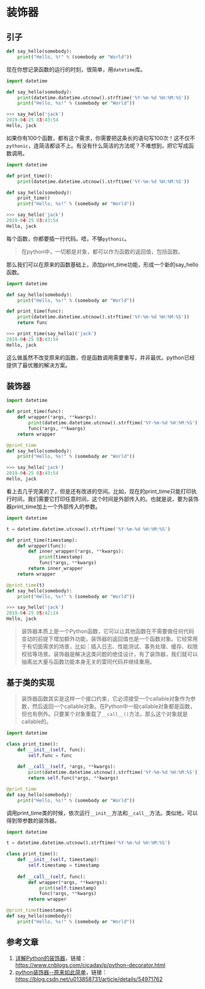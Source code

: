 # 装饰器

## 引子

```python
def say_hello(somebody):
    print("Hello, %!" % (somebody or "World"))
```

现在你想记录函数的运行的时刻，很简单，用`datetime`库。

```python
import datetime

def say_hello(somebody):
    print(datetime.datetime.utcnow().strftime('%Y-%m-%d %H:%M:%S'))
    print("Hello, %s!" % (somebody or "World"))

>>> say_hello('jack')
2019-04-25 03:43:54
Hello, jack
```

如果你有100个函数，都有这个需求，你需要把这条长的语句写100次！这不仅不`pythonic`，连简洁都谈不上。有没有什么简洁的方法呢？不难想到，把它写成函数调用。

```python
import datetime

def print_time():
    print(datetime.datetime.utcnow().strftime('%Y-%m-%d %H:%M:%S'))

def say_hello(somebody):
    print_time()
    print("Hello, %s!" % (somebody or "World"))

>>> say_hello('jack')
2019-04-25 03:43:54
Hello, jack
```

每个函数，你都要插一行代码。唔，不够`pythonic`。

> 在python中，一切都是对象，都可以作为函数的返回值，包括函数。

那么我们可以在原来的函数基础上，添加print_time功能，形成一个新的say_hello函数。


```python
import datetime

def say_hello(somebody):
    print("Hello, %s!" % (somebody or "World"))

def print_time(func):
    print(datetime.datetime.utcnow().strftime('%Y-%m-%d %H:%M:%S'))
    return func

>>> print_time(say_hello)('jack')
2019-04-25 03:43:54
Hello, jack
```

这么做虽然不改变原来的函数，但是函数调用需要重写，并非最优。python已经提供了最优雅的解决方案。

## 装饰器

```python
import datetime

def print_time(func):
    def wrapper(*args, **kwargs):
        print(datetime.datetime.utcnow().strftime('%Y-%m-%d %H:%M:%S'))
        func(*args, **kwargs)
    return wrapper

@print_time
def say_hello(somebody):
    print("Hello, %s!" % (somebody or "World"))

>>> say_hello('jack')
2019-04-25 03:43:54
Hello, jack
```

看上去几乎完美的了，但是还有改进的空间。比如，现在的print_time只能打印执行时间，我们需要它打印任意时间，这个时间是外部传入的。也就是说，要为装饰器print_time加上一个外部传入的参数。

```python
import datetime

t = datetime.datetime.utcnow().strftime('%Y-%m-%d %H:%M:%S')

def print_time(timestamp):
    def wrapper(func):
        def inner_wrapper(*args, **kwargs):
            print(timestamp)
            func(*args, **kwargs)
        return inner_wrapper
    return wrapper

@print_time(t)
def say_hello(somebody):
    print("Hello, %s!" % (somebody or "World"))

>>> say_hello('jack')
2019-04-25 05:42:14
Hello, jack
```

> 装饰器本质上是一个Python函数，它可以让其他函数在不需要做任何代码变动的前提下增加额外功能，装饰器的返回值也是一个函数对象。它经常用于有切面需求的场景，比如：插入日志、性能测试、事务处理、缓存、权限校验等场景。装饰器是解决这类问题的绝佳设计，有了装饰器，我们就可以抽离出大量与函数功能本身无关的雷同代码并继续重用。

## 基于类的实现

> 装饰器函数其实是这样一个接口约束，它必须接受一个callable对象作为参数，然后返回一个callable对象。在Python中一般callable对象都是函数，但也有例外。只要某个对象重载了`__call__()`方法，那么这个对象就是callable的。

```python
import datetime

class print_time():
    def __init__(self, func):
        self.func = func
    
    def __call__(self, *args, **kwargs):
        print(datetime.datetime.utcnow().strftime('%Y-%m-%d %H:%M:%S'))
        return self.func(*args, **kwargs)

@print_time
def say_hello(somebody):
    print("Hello, %s!" % (somebody or "World"))
```

调用print_time类的时候，依次运行`__init__`方法和`__call__`方法。类似地，可以得到带参数的装饰器。

```python
import datetime

t = datetime.datetime.utcnow().strftime('%Y-%m-%d %H:%M:%S')

class print_time():
    def __init__(self, timestamp):
        self.timestamp = timestamp
    
    def __call__(self, func):
        def wrapper(*args, **kwargs):
            print(self.timestamp)
            func(*args, **kwargs)
        return wrapper

@print_time(timestamp=t)
def say_hello(somebody):
    print("Hello, %s!" % (somebody or "World"))
```

## 参考文章

1. [详解Python的装饰器](https://www.cnblogs.com/cicaday/p/python-decorator.html)，链接：<https://www.cnblogs.com/cicaday/p/python-decorator.html>
2. [python装饰器--原来如此简单](https://blog.csdn.net/u013858731/article/details/54971762)，链接：<https://blog.csdn.net/u013858731/article/details/54971762>










